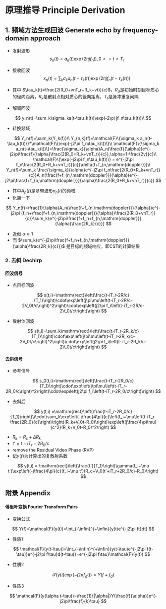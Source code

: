 # 原理推导 Principle Derivation

## 1. 频域方法生成回波 Generate echo by frequency-domain approach

- 发射波形 
  $$
  s_n(t)=a_n(t)\exp(2\pi jf_nt),0<=t<T_r
  $$

- 接收回波 
  $$
  x_n(t)=\sum_k\sigma_k a_n(t-\tau_k(t))\exp(2\pi jf_n(t-\tau_k(t)))
  $$

- 其中 $\tau_k(t)=\frac{2(R_0+vnT_r+R_k+vt)}{c}$，$R_0$是初始时刻目标质心的径向距离，$R_k$是散射点相对质心的径向距离，$T_r$是脉冲重复间隔

- 解调回波

$$
y_n(t)=\sum_k\sigma_ka(t-\tau_k(t))\exp(-2\pi jf_n\tau_k(t))\\
$$

- 转换频域

$$
Y_n(f)=\sum_k{Y_k(f)}\\
Y_{n,k}(f)=\mathcal{F}\{\sigma_k a_n(t-\tau_k(t))\}*\mathcal{F}\{\exp(-j2\pi f_n\tau_k(t))\}\\
\mathcal{F}\{\sigma_k a_n(t-\tau_k(t))\}=\frac{\sigma_k}{\alpha}A_n(\frac{f}{\alpha})e^{-j2\pi\frac{f}{\alpha}\frac{2(R_0+R_k+vnT_r)}{c}},\alpha=1-\frac{2v}{c}\\
\mathcal{F}\{\exp(-j2\pi f_n\tau_k(t))\} = e^{-j2\pi f_n\frac{2(R_0+R_k+vnT_r)}{c}}\delta(f+f_{n,\mathrm{doppler}})\\
Y_n(f)=\sum_k \frac{\sigma_k}{\alpha}e^{-j2\pi f_n\frac{2(R_0+R_k+vnT_r)}{c}}A_n(\frac{f+f_{n,\mathrm{doppler}}}{\alpha})e^{-j2\pi\frac{f+f_{n,\mathrm{doppler}}}{\alpha}\frac{2(R_0+R_k+vnT_r)}{c}}
$$

- 其中$A_n(f)$是基带波形$a_n(t)$的频域
- 化简一下

$$
Y_n(f)=\frac{1}{\alpha}A_n(\frac{f+f_{n,\mathrm{doppler}}}{\alpha})e^{-j2\pi (f_n+\frac{f+f_{n,\mathrm{doppler}}}{\alpha})\frac{2(R_0+vnT_r)}{c}}\sum_k{e^{-j2\pi\frac{f+f_n+f_{n,\mathrm{doppler}}}{\alpha}\frac{2R_k}{c}}}
$$

- 近似 $\alpha\approx 1$
- 而 $\sum_k{e^{-j2\pi\frac{f+f_n+f_{n,\mathrm{doppler}}}{\alpha}\frac{2R_k}{c}}}$ 是目标的频域响应，即CST的计算结果

### 2. 去斜 Dechirp

#### 回波信号

- 点目标回波

$$
s(t,i)=\mathrm{rect}\left(\frac{t-iT_r-2R/c}{T_1}\right)\cdot\exp\left(j\pi\mu\left(t-iT_r-2R/c-2V_0t/c\right)^2\right)\cdot\exp\left(j2\pi f_i\left(t-iT_r-2R/c-2V_0t/c\right)\right)
$$

- 散射体回波

$$
s(t,i)=\sum_k\mathrm{rect}\left(\frac{t-iT_r-2R_k/c}{T_1}\right)\cdot\exp\left(j\pi\mu\left(t-iT_r-2R_k/c-2V_0t/c\right)^2\right)\cdot\exp\left(j2\pi f_i\left(t-iT_r-2R_k/c-2V_0t/c\right)\right)
$$

#### 去斜信号

- 参考信号

$$
s_0(t,i)=\mathrm{rect}\left(\frac{t-iT_r-2R_0/c}{T_1}\right)\cdot\exp\left(j\pi\mu\left(t-iT_r-2R_0/c\right)^2\right)\cdot\exp\left(j2\pi f_i\left(t-iT_r-2R_0/c\right)\right)
$$

- 去斜后

$$
y(t,i) =\mathrm{rect}\left(\frac{t-iT_r-2R_0/c}{T_1}\right)\\\cdot\sum_k\exp\left(-j\frac{4\pi}{c}\left(f_i+\mu\left(t-iT_r-\frac{2R_0}{c}\right)\right)(R_k+V_0t-R_0)\right)\exp\left(j\frac{4\pi\mu}{c^2}(R_k+V_0t-R_0)^2\right)
$$

- $R_k=R_c+\Delta R_k$
- $t'=t-iT_r-2R_0/c$
- remove the Residual Video Phase (RVP)
- 记$\gamma(f)$为计算出的复散射系数

$$
y(t,i) = \mathrm{rect}\left(\frac{t'}{T_1}\right)\gamma(f_i+\mu t')\exp\left(-j\frac{4\pi}{c}(f_i+\mu t')(R_c+V_0(t'+iT_r+2R_0/c)-R_0)\right)
$$



## 附录 Appendix

#### 傅里叶变换 Fourier Transform Pairs

- 变换公式

$$
Y(f)=\mathcal{F}(y(t))=\int_{-\infin}^{+\infin}{y(t)e^{-j2\pi ft}dt}
$$

- 性质1

$$
\mathcal{F}(y(t-\tau))=\int_{-\infin}^{+\infin}{y(t-\tau)e^{-j2\pi f(t-\tau)}e^{-j2\pi f\tau}d(t-\tau)}=e^{-j2\pi f\tau}\mathcal{F}(y(t))
$$

- 性质2

$$
\mathcal{F}(y(t)\exp(-j2\pi f_d t))=Y(f+f_d)
$$

- 性质3

$$
\mathcal{F}(y(\alpha t-\tau))=\frac{1}{|\alpha|}Y(\frac{f}{\alpha})e^{-j2\pi\frac{f}{k}\tau}
$$

